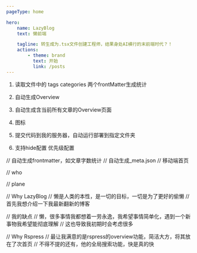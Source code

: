 ```yaml
---
pageType: home

hero:
    name: LazyBlog
    text: 懒前端

    tagline: 转生成为.tsx文件创建工程师，结果身处AI横行的末前端时代？！
    actions:
        - theme: brand
          text: 开始
          link: /posts
---
```


1. 读取文件中的 tags categories 两个frontMatter生成统计

2. 自动生成Overview

3. 自动生成含当前所有文章的Overview页面

4. 图标

5. 提交代码到我的服务器，自动运行部署到指定文件夹 

6. 支持hide配置 优先级配置

// 自动生成frontmatter，如文章字数统计
// 自动生成_meta.json
// 移动端首页

// who

// plane

// Why LazyBlog
// 懒是人类的本性，是一切的目标，一切是为了更好的偷懒
// 首先我想介绍一下我最新翻新的博客

// 我的缺点
// 懒，很多事情我都想着一劳永逸，我希望事情简单化，遇到一个新事物我希望能彻底理解
// 这也导致我初期时会考虑很多

// Why Rspress
// 最让我满意的是rspress的overview功能，简洁大方，将其放在了次首页
// 不得不提的还有，他的全局搜索功能，快是真的快
